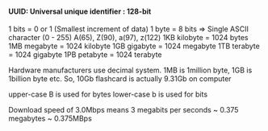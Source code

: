 #### UUID: Universal unique identifier : 128-bit
1 bits = 0 or 1 (Smallest increment of data)
1 byte = 8 bits  => Single ASCII character (0 - 255) A(65), Z(90), a(97), z(122)
1KB kilobyte = 1024 bytes
1MB megabyte = 1024 kilobyte
1GB gigabyte = 1024 megabyte
1TB terabyte = 1024 gigabyte
1PB petabyte = 1024 terabyte

Hardware manufacturers use decimal system. 1MB is 1million byte, 1GB is 1billion byte etc.
So, 10Gb flashcard is actually 9.31Gb on computer

upper-case B is used for bytes
lower-case b is used for bits 

Download speed of 3.0Mbps means 3 megabits per seconds ~ 0.375 megabytes ~ 0.375MBps